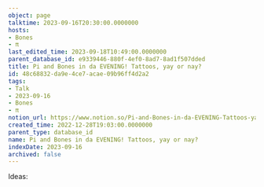 ```yaml
---
object: page
talktime: 2023-09-16T20:30:00.0000000
hosts:
- Bones
- π
last_edited_time: 2023-09-18T10:49:00.0000000
parent_database_id: e9339446-880f-4ef0-8ad7-8ad1f507dded
title: Pi and Bones in da EVENING! Tattoos, yay or nay?
id: 48c68832-da9e-4ce7-acae-09b96ff4d2a2
tags:
- Talk
- 2023-09-16
- Bones
- π
notion_url: https://www.notion.so/Pi-and-Bones-in-da-EVENING-Tattoos-yay-or-nay-48c68832da9e4ce7acae09b96ff4d2a2
created_time: 2022-12-28T19:03:00.0000000
parent_type: database_id
name: Pi and Bones in da EVENING! Tattoos, yay or nay?
indexDate: 2023-09-16
archived: false
---
```


Ideas:
























